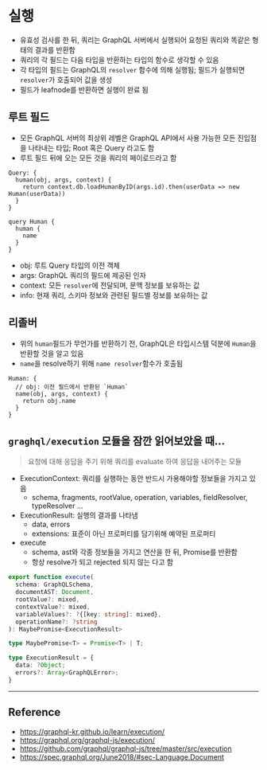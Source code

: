 # 실행

- 유효성 검사를 한 뒤, 쿼리는 GraphQL 서버에서 실행되어 요청된 쿼리와 똑같은 형태의 결과를 반환함
- 쿼리의 각 필드는 다음 타입을 반환하는 타입의 함수로 생각할 수 있음
- 각 타입의 필드는 GraphQL의 `resolver` 함수에 의해 실행됨; 필드가 실행되면 `resolver`가 호출되어 값을 생성
- 필드가 leafnode를 반환하면 실행이 완료 됨

## 루트 필드

- 모든 GraphQL 서버의 최상위 레벨은 GraphQL API에서 사용 가능한 모든 진입점을 나타내는 타입; Root 혹은 Query 라고도 함
- 루트 필드 뒤에 오는 모든 것을 쿼리의 페이로드라고 함

```gql
Query: {
  human(obj, args, context) { 
    return context.db.loadHumanByID(args.id).then(userData => new Human(userData))
  }
}

query Human {
  human {
    name
  }
}
```

- obj: 루트 Query 타입의 이전 객체
- args: GraphQL 쿼리의 필드에 제공된 인자
- context: 모든 `resolver`에 전달되며, 문맥 정보를 보유하는 값
- info: 현재 쿼리, 스키마 정보와 관련된 필드별 정보를 보유하는 값

## 리졸버
- 위의 `human`필드가 무언가를 반환하기 전, GraphQL은 타입시스템 덕분에 `Human`을 반환할 것을 알고 있음
- `name`을 resolve하기 위해 `name resolver`함수가 호출됨

```gql
Human: {
  // obj: 이전 필드에서 반환된 `Human`
  name(obj, args, context) {
    return obj.name
  }
}
```

## `graghql/execution` 모듈을 잠깐 읽어보았을 때...
> 요청에 대해 응답을 주기 위해 쿼리를 evaluate 하여 응답을 내어주는 모듈
  
- ExecutionContext: 쿼리를 실행하는 동안 반드시 가용해야할 정보들을 가지고 있음
  - schema, fragments, rootValue, operation, variables, fieldResolver, typeResolver ...
- ExecutionResult: 실행의 결과를 나타냄
  - data, errors
  - extensions: 표준이 아닌 프로퍼티를 담기위해 예약된 프로퍼티
- execute
  - schema, ast와 각종 정보들을 가지고 연산을 한 뒤, Promise를 반환함
  - 항상 resolve가 되고 rejected 되지 않는 다고 함

```typescript
export function execute(
  schema: GraphQLSchema,
  documentAST: Document,
  rootValue?: mixed,
  contextValue?: mixed,
  variableValues?: ?{[key: string]: mixed},
  operationName?: ?string
): MaybePromise<ExecutionResult>

type MaybePromise<T> = Promise<T> | T;

type ExecutionResult = {
  data: ?Object;
  errors?: Array<GraphQLError>;
}
```

---
## Reference
- https://graphql-kr.github.io/learn/execution/
- https://graphql.org/graphql-js/execution/
- https://github.com/graphql/graphql-js/tree/master/src/execution
- https://spec.graphql.org/June2018/#sec-Language.Document
